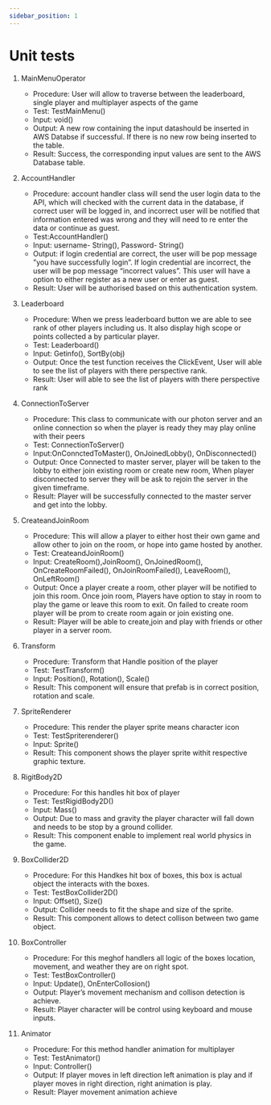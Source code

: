 ```yaml
---
sidebar_position: 1
---
```

# Unit tests
1. MainMenuOperator 
    - Procedure: User will allow to traverse between the leaderboard, single player and multiplayer aspects of the game 
    - Test: TestMainMenu()
    - Input: void()
    - Output: A new row containing the input datashould be inserted in AWS Databse   if successful. If there is no new row being inserted to the table. 
    - Result: Success, the corresponding input values are sent to the AWS Database table.


2. AccountHandler 
    - Procedure: account handler class will send the user login data to the API, which will checked with the current data in the database, if correct user will be logged in, and incorrect user will be notified that information entered was wrong and they will need to re enter the data or continue as guest.
    - Test:AccountHandler()
    - Input: username- String(), Password- String()
    - Output:  if login credential are correct, the user will be pop message ”you have successfully login”. If login credential are incorrect, the user will be pop message “incorrect values”. This user will have a option to either register as a new user or enter as guest. 
    - Result: User will be authorised based on this authentication system. 


3.  Leaderboard
    - Procedure: When we press leaderboard button we are able to see rank of other players including us. It also display high scope or points collected a by particular player.
    - Test: Leaderboard()
    - Input: Getinfo(), SortBy(obj)
    - Output: Once the test function receives the ClickEvent, User will able to see the list of players with there perspective rank.
    - Result: User will able to see the list of players with there perspective rank


4. ConnectionToServer 
    - Procedure: This class to communicate with our photon server and an online connection so when the player is ready they may play online with their peers
    - Test: ConnectionToServer()
    - Input:OnConnctedToMaster(), OnJoinedLobby(), OnDisconnected()
    - Output: Once Connected to master server, player will be taken to the lobby to either join existing room or create new room, When player disconnected to server they will be ask to rejoin the server in the given timeframe. 
    - Result: Player will be successfully connected to the master server and get into the lobby.  


5. CreateandJoinRoom
    - Procedure: This will allow a player to either host their own game and allow other to join on the room, or hope into game hosted by another. 
    - Test: CreateandJoinRoom()
    - Input: CreateRoom(),JoinRoom(), OnJoinedRoom(), OnCreateRoomFailed(),       OnJoinRoomFailed(), LeaveRoom(), OnLeftRoom()
    - Output: Once a player create a room, other player will be notified to join this room. Once join room, Players have option to stay in room to play the game or leave this room to exit. On failed to create room player will be prom to create room again or join existing one. 
    -  Result: Player will be able to create,join and play with friends or other player in a server room.


6. Transform
    - Procedure: Transform that Handle position of the player 
    - Test: TestTransform()
    - Input: Position(), Rotation(), Scale()
    - Result: This component will ensure that prefab is in correct position, rotation and scale.


7. SpriteRenderer
    - Procedure: This render the player sprite means character icon 
    - Test: TestSpriterenderer()
    - Input: Sprite()
    - Result: This component shows the player sprite withit respective graphic texture.


8. RigitBody2D
    - Procedure: For this handles hit box of player 
    - Test: TestRigidBody2D()
    - Input: Mass()
    - Output: Due to mass and gravity the player character will fall down and needs to be stop by a ground collider. 
    - Result: This component enable to implement real world physics in the game. 


9. BoxCollider2D
    - Procedure: For this Handkes hit box of boxes, this box is actual object the interacts with the boxes. 
    - Test: TestBoxCollider2D()
    - Input: Offset(), Size()
    - Output: Collider needs to fit the shape and size of the sprite. 
    - Result: This component allows to detect collison between two game object. 


10. BoxController
    - Procedure: For this meghof handlers all logic of the boxes location, movement, and weather they are on right spot. 
    - Test: TestBoxController()
    - Input: Update(), OnEnterCollosion()
    - Output: Player’s movement mechanism and collison detection is achieve. 
    - Result: Player character will be control using keyboard and mouse inputs. 

11. Animator
    - Procedure: For this method handler animation for multiplayer 
    - Test: TestAnimator()
    - Input: Controller()
    - Output:  If player moves in left direction left animation is play and if player moves in right direction, right animation is play. 
    - Result:  Player movement animation achieve 



